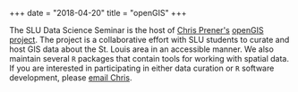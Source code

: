 +++
date = "2018-04-20"
title = "openGIS"
+++

The SLU Data Science Seminar is the host of [Chris Prener's](https://chris-prener.github.io) [openGIS project](https://github.com/slu-openGIS). The project is a collaborative effort with SLU students to curate and host GIS data about the St. Louis area in an accessible manner. We also maintain several `R` packages that contain tools for working with spatial data. If you are interested in participating in either data curation or `R` software development, please [email Chris](mailto:chris.prener@slu.edu).

